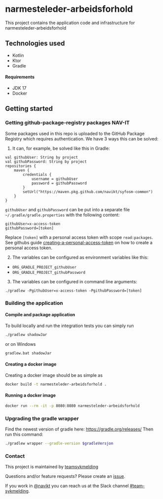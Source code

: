 # narmesteleder-arbeidsforhold
This project contains the application code and infrastructure for narmesteleder-arbeidsforhold

## Technologies used
* Kotlin
* Ktor
* Gradle

#### Requirements

* JDK 17
* Docker

## Getting started
### Getting github-package-registry packages NAV-IT
Some packages used in this repo is uploaded to the GitHub Package Registry which requires authentication. 
We have 3 ways this can be solved:

1. It can, for example, be solved like this in Gradle:
```
val githubUser: String by project
val githubPassword: String by project
repositories {
    maven {
        credentials {
            username = githubUser
            password = githubPassword
        }
        setUrl("https://maven.pkg.github.com/navikt/syfosm-common")
    }
}
```

`githubUser` and `githubPassword` can be put into a separate file `~/.gradle/gradle.properties` with the following content:

```                                                     
githubUser=x-access-token
githubPassword=[token]
```

Replace `[token]` with a personal access token with scope `read:packages`.
See githubs guide [creating-a-personal-access-token](https://docs.github.com/en/authentication/keeping-your-account-and-data-secure/creating-a-personal-access-token) on
how to create a personal access token.

2. The variables can be configured as environment variables like this:

* `ORG_GRADLE_PROJECT_githubUser`
* `ORG_GRADLE_PROJECT_githubPassword`

3. The variables can be configured in command line arguments:

```
./gradlew -PgithubUser=x-access-token -PgithubPassword=[token]
```

### Building the application
#### Compile and package application
To build locally and run the integration tests you can simply run 

``` bash
./gradlew shadowJar
``` 
or on Windows
``` bash
gradlew.bat shadowJar
``` 

#### Creating a docker image
Creating a docker image should be as simple as 
``` bash 
docker build -t narmesteleder-arbeidsforhold .
```

#### Running a docker image
``` bash 
docker run --rm -it -p 8080:8080 narmesteleder-arbeidsforhold
```

### Upgrading the gradle wrapper

Find the newest version of gradle here: https://gradle.org/releases/ Then run this command:

``` bash 
./gradlew wrapper --gradle-version $gradleVersjon
```

### Contact

This project is maintained by [teamsykmelding](CODEOWNERS)

Questions and/or feature requests? Please create an [issue](https://github.com/navikt/narmesteleder-arbeidsforhold/issues).

If you work in [@navikt](https://github.com/navikt) you can reach us at the Slack
channel [#team-sykmelding](https://nav-it.slack.com/archives/CMA3XV997).